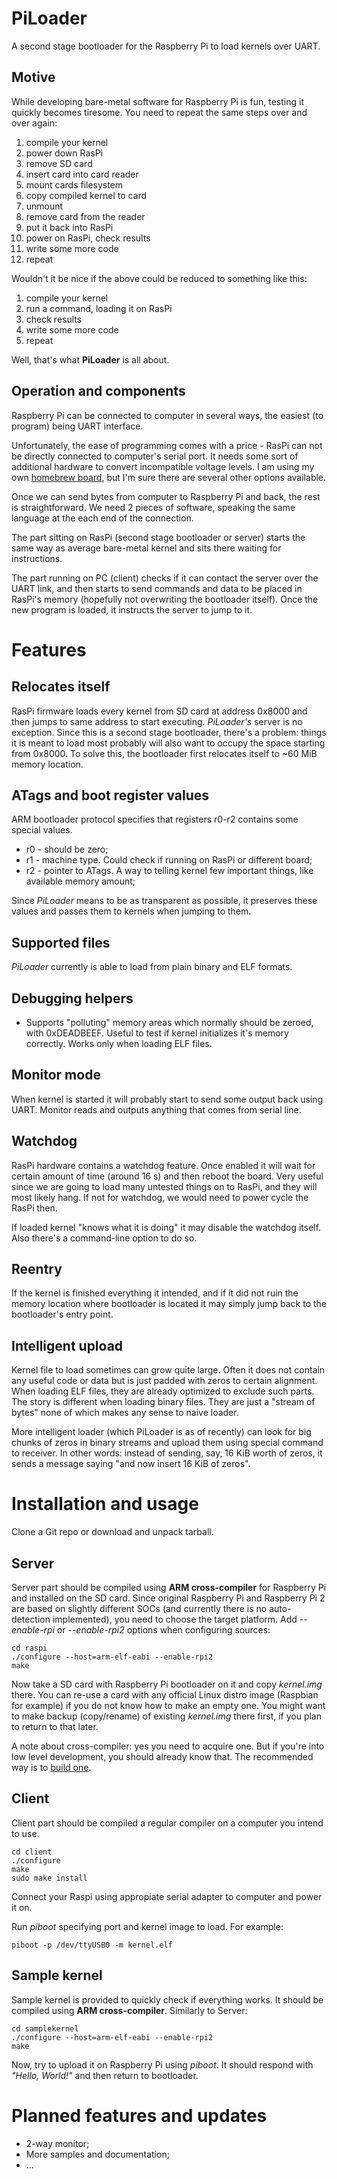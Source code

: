 PiLoader
========

A second stage bootloader for the Raspberry Pi to load kernels over UART.

Motive
------
While developing bare-metal software for Raspberry Pi is fun, testing it quickly becomes tiresome.
You need to repeat the same steps over and over again:

1. compile your kernel
2. power down RasPi
3. remove SD card
4. insert card into card reader
5. mount cards filesystem
6. copy compiled kernel to card
7. unmount
8. remove card from the reader
9. put it back into RasPi
10. power on RasPi, check results
11. write some more code
12. repeat

Wouldn't it be nice if the above could be reduced to something like this:

1. compile your kernel
2. run a command, loading it on RasPi
3. check results
4. write some more code
5. repeat

Well, that's what **PiLoader** is all about.


Operation and components
------------------------
Raspberry Pi can be connected to computer in several ways, the easiest (to program) being UART
interface.

Unfortunately, the ease of programming comes with a price - RasPi can not be directly connected
to computer's serial port. It needs some sort of additional hardware to convert incompatible 
voltage levels. I am using my own [homebrew board](http://velkoraspi.blogspot.com/2012/08/building-serial-add-on-board-part-3.html), but I'm sure there are several other options available. 

Once we can send bytes from computer to Raspberry Pi and back, the rest is straightforward. We need 2 pieces of software, speaking the same language at the each end of the connection.

The part sitting on RasPi (second stage bootloader or server) starts the same way as average bare-metal kernel
and sits there waiting for instructions.

The part running on PC (client) checks if it can contact the server over the UART link, and then starts to send
commands and data to be placed in RasPi's memory (hopefully not overwriting the bootloader itself). Once the new
program is loaded, it instructs the server to jump to it.



Features
========

Relocates itself
----------------
RasPi firmware loads every kernel from SD card at address 0x8000 and then jumps to same address to start
executing. *PiLoader's* server is no exception. Since this is a second stage bootloader, there's a problem:
things it is meant to load most probably will also want to occupy the space starting from 0x8000. To solve
this, the bootloader first relocates itself to ~60 MiB memory location.


ATags and boot register values
------------------------------
ARM bootloader protocol specifies that registers r0-r2 contains some special values.

* r0 - should be zero;
* r1 - machine type. Could check if running on RasPi or different board;
* r2 - pointer to ATags. A way to telling kernel few important things, like available memory amount;

Since *PiLoader* means to be as transparent as possible, it preserves these values and passes them
to kernels when jumping to them.

Supported files
----------------------
*PiLoader* currently is able to load from plain binary and ELF formats.


Debugging helpers
-----------------
* Supports "polluting" memory areas which normally should be zeroed, with 0xDEADBEEF. Useful to test
  if kernel initializes it's memory correctly. Works only when loading ELF files.


Monitor mode
------------
When kernel is started it will probably start to send some output back using UART. Monitor reads and 
outputs anything that comes from serial line.


Watchdog
--------
RasPi hardware contains a watchdog feature. Once enabled it will wait for certain amount of time
(around 16 s) and then reboot the board. Very useful since we are going to load many untested things
on to RasPi, and they will most likely hang. If not for watchdog, we would need to power cycle
the RasPi then.

If loaded kernel "knows what it is doing" it may disable the watchdog itself. Also there's a
command-line option to do so.


Reentry
-------
If the kernel is finished everything it intended, and if it did not ruin the memory location where
bootloader is located it may simply jump back to the bootloader's entry point.


Intelligent upload
------------------
Kernel file to load sometimes can grow quite large. Often it does not contain any useful code or data
but is just padded with zeros to certain alignment. When loading ELF files, they are already optimized
to exclude such parts. The story is different when loading binary files. They are just a "stream of bytes"
none of which makes any sense to naive loader.

More intelligent loader (which PiLoader is as of recently) can look for big chunks of zeros in binary
streams and upload them using special command to receiver. In other words: instead of sending, say, 16 KiB
worth of zeros, it sends a message saying "and now insert 16 KiB of zeros".


Installation and usage
======================

Clone a Git repo or download and unpack tarball.

Server
------
Server part should be compiled using **ARM cross-compiler** for Raspberry Pi and installed on the SD card.
Since original Raspberry Pi and Raspberry Pi 2 are based on slightly different SOCs (and currently there is no
auto-detection implemented), you need to choose the target platform. Add *--enable-rpi* or *--enable-rpi2*
options when configuring sources:

    cd raspi
    ./configure --host=arm-elf-eabi --enable-rpi2
    make

Now take a SD card with Raspberry Pi bootloader on it and copy *kernel.img* there. You can re-use a card with
any official Linux distro image (Raspbian for example) if you do not know how to make an empty one. You might 
want to make backup (copy/rename) of existing *kernel.img* there first, if you plan to return to that later.

A note about cross-compiler: yes you need to acquire one. But if you're into low level development, you should
already know that. The recommended way is to [build one](http://velkoraspi.blogspot.com/2012/08/the-toolchain.html).


Client
------
Client part should be compiled a regular compiler on a computer you intend to use.

    cd client
    ./configure
    make
    sudo make install

Connect your Raspi using appropiate serial adapter to computer and power it on.

Run *piboot* specifying port and kernel image to load. For example:

    piboot -p /dev/ttyUSB0 -m kernel.elf


Sample kernel
-------------
Sample kernel is provided to quickly check if everything works. It should be compiled using **ARM cross-compiler**. Similarly
to Server:

    cd samplekernel
    ./configure --host=arm-elf-eabi --enable-rpi2
    make

Now, try to upload it on Raspberry Pi using *piboot*. It should respond with *"Hello, World!"* and then return to bootloader.


Planned features and updates
============================
* 2-way monitor;
* More samples and documentation;
* ...
